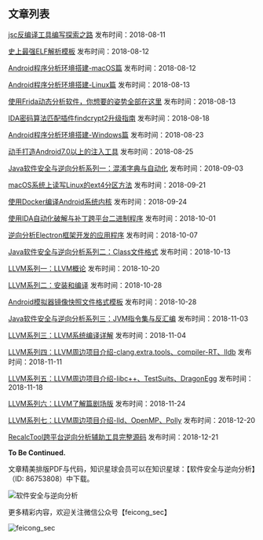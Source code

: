 ## 文章列表

[jsc反编译工具编写探索之路](https://t.zsxq.com/bqv3nQf) 发布时间：2018-08-11

[史上最强ELF解析模板](https://t.zsxq.com/UFyrrvb) 发布时间：2018-08-12

[Android程序分析环境搭建-macOS篇](https://t.zsxq.com/Uj2N7iQ) 发布时间：2018-08-12

[Android程序分析环境搭建-Linux篇](https://t.zsxq.com/nuNj2zZ) 发布时间：2018-08-13

[使用Frida动态分析软件，你想要的姿势全部在这里](https://t.zsxq.com/aUbUFuF) 发布时间：2018-08-13

[IDA密码算法匹配插件findcrypt2升级指南](https://t.zsxq.com/62ZzJiU) 发布时间：2018-08-18

[Android程序分析环境搭建-Windows篇](https://t.zsxq.com/R3naAUF) 发布时间：2018-08-23

[动手打造Android7.0以上的注入工具](https://t.zsxq.com/ZVz76iE) 发布时间：2018-08-25

[Java软件安全与逆向分析系列一：混淆字典与自动化](https://t.zsxq.com/JMbAu7y) 发布时间：2018-09-03

[macOS系统上读写Linux的ext4分区方法](https://t.zsxq.com/ai2nUnE) 发布时间：2018-09-21

[使用Docker编译Android系统内核](https://t.zsxq.com/yJM7mia) 发布时间：2018-09-24

[使用IDA自动化破解与补丁跨平台二进制程序](https://t.zsxq.com/a6YRjEa) 发布时间：2018-10-01

[逆向分析Electron框架开发的应用程序](https://t.zsxq.com/7Q3jIQR) 发布时间：2018-10-07

[Java软件安全与逆向分析系列二：Class文件格式](https://t.zsxq.com/Ii2RbaU) 发布时间：2018-10-13

[LLVM系列一：LLVM概论](https://t.zsxq.com/RzVZfIQ) 发布时间：2018-10-20

[LLVM系列二：安装和编译](https://t.zsxq.com/Ay7MFMn) 发布时间：2018-10-28

[Android模拟器镜像快照文件格式模板](https://t.zsxq.com/me6QJeq) 发布时间：2018-10-28

[Java软件安全与逆向分析系列三：JVM指令集与反汇编](https://t.zsxq.com/iqjurni) 发布时间：2018-11-03

[LLVM系列三：LLVM系统编译详解](https://t.zsxq.com/rbeemMr) 发布时间：2018-11-04

[LLVM系列四：LLVM周边项目介绍-clang.extra.tools、compiler-RT、lldb](https://t.zsxq.com/2rfIuzN) 发布时间：2018-11-11

[LLVM系列五：LLVM周边项目介绍-libc++、TestSuits、DragonEgg](https://t.zsxq.com/2NjyFqB) 发布时间：2018-11-18

[LLVM系列六：LLVM了解篇剧场版](https://t.zsxq.com/BeuFUjq) 发布时间：2018-11-24

[LLVM系列七：LLVM周边项目介绍-lld、OpenMP、Polly](https://t.zsxq.com/YBIyJ6Y) 发布时间：2018-12-20

[RecalcTool跨平台逆向分析辅助工具完整源码](https://t.zsxq.com/MN7EA2n) 发布时间：2018-12-21



**To Be Continued.**


文章精美排版PDF与代码，知识星球会员可以在知识星球：【软件安全与逆向分析】（ID: 86753808）中下载。

![软件安全与逆向分析](https://ws1.sinaimg.cn/large/006tNbRwly1fulwymp07hj30b40b40tj.jpg)

更多精彩内容，欢迎关注微信公众号【feicong_sec】

![feicong_sec](https://ws3.sinaimg.cn/large/0069RVTdly1fu6r39g2p2j3076076dga.jpg)
